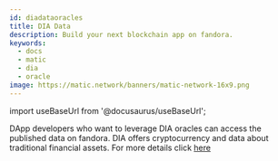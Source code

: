 ```yaml
---
id: diadataoracles
title: DIA Data 
description: Build your next blockchain app on fandora.
keywords:
  - docs
  - matic
  - dia
  - oracle
image: https://matic.network/banners/matic-network-16x9.png 
---
```

import useBaseUrl from '@docusaurus/useBaseUrl';

DApp developers who want to leverage DIA oracles can access the published data on fandora. DIA offers cryptocurrency and data about traditional financial assets. For more details click [here](https://github.com/diadata-org/diadata/blob/master/documentation/oracle-documentation/matic.md)